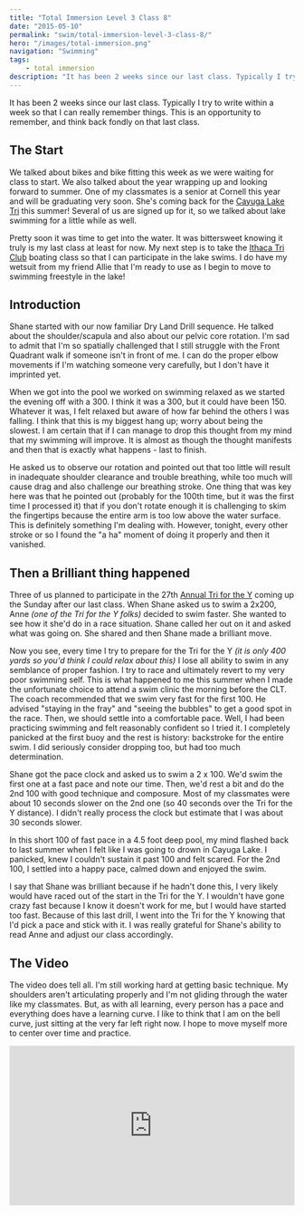 ```yaml
---
title: "Total Immersion Level 3 Class 8"
date: "2015-05-10"
permalink: "swim/total-immersion-level-3-class-8/"
hero: "/images/total-immersion.png"
navigation: "Swimming"
tags:
    - total immersion
description: "It has been 2 weeks since our last class. Typically I try to write within a week so that I can really remember things. This is an opportunity to remember, and think back fondly on that last class."
---
```


It has been 2 weeks since our last class. Typically I try to write within a week so that I can really remember things. This is an opportunity to remember, and think back fondly on that last class.

## The Start

We talked about bikes and bike fitting this week as we were waiting for class to start. We also talked about the year wrapping up and looking forward to summer. One of my classmates is a senior at Cornell this year and will be graduating very soon. She's coming back for the [Cayuga Lake Tri](/race-report/cayuga-lake-triathlon-2014/ "Cayuga Lake Triathlon 2014") this summer! Several of us are signed up for it, so we talked about lake swimming for a little while as well.

Pretty soon it was time to get into the water. It was bittersweet knowing it truly is my last class at least for now. My next step is to take the [Ithaca Tri Club](http://www.ithacatriathlonclub.org/ "Ithaca Tri Club") boating class so that I can participate in the lake swims. I do have my wetsuit from my friend Allie that I'm ready to use as I begin to move to swimming freestyle in the lake!

## Introduction

Shane started with our now familiar Dry Land Drill sequence. He talked about the shoulder/scapula and also about our pelvic core rotation. I'm sad to admit that I'm so spatially challenged that I still struggle with the Front Quadrant walk if someone isn't in front of me. I can do the proper elbow movements if I'm watching someone very carefully, but I don't have it imprinted yet.

When we got into the pool we worked on swimming relaxed as we started the evening off with a 300. I think it was a 300, but it could have been 150. Whatever it was, I felt relaxed but aware of how far behind the others I was falling. I think that this is my biggest hang up; worry about being the slowest. I am certain that if I can manage to drop this thought from my mind that my swimming will improve. It is almost as though the thought manifests and then that is exactly what happens - last to finish.

He asked us to observe our rotation and pointed out that too little will result in inadequate shoulder clearance and trouble breathing, while too much will cause drag and also challenge our breathing stroke. One thing that was key here was that he pointed out (probably for the 100th time, but it was the first time I processed it) that if you don't rotate enough it is challenging to skim the fingertips because the entire arm is too low above the water surface. This is definitely something I'm dealing with. However, tonight, every other stroke or so I found the "a ha" moment of doing it properly and then it vanished.

## Then a Brilliant thing happened

Three of us planned to participate in the 27th [Annual Tri for the Y](/race-report/tri-for-the-y/ "Tri for the Y") coming up the Sunday after our last class. When Shane asked us to swim a 2x200, Anne _(one of the Tri for the Y folks)_ decided to swim faster. She wanted to see how it she'd do in a race situation. Shane called her out on it and asked what was going on. She shared and then Shane made a brilliant move.

Now you see, every time I try to prepare for the Tri for the Y _(it is only 400 yards so you'd think I could relax about this)_ I lose all ability to swim in any semblance of proper fashion. I try to race and ultimately revert to my very poor swimming self. This is what happened to me this summer when I made the unfortunate choice to attend a swim clinic the morning before the CLT. The coach recommended that we swim very fast for the first 100. He advised "staying in the fray" and "seeing the bubbles" to get a good spot in the race. Then, we should settle into a comfortable pace. Well, I had been practicing swimming and felt reasonably confident so I tried it. I completely panicked at the first buoy and the rest is history: backstroke for the entire swim. I did seriously consider dropping too, but had too much determination.

Shane got the pace clock and asked us to swim a 2 x 100. We'd swim the first one at a fast pace and note our time. Then, we'd rest a bit and do the 2nd 100 with good technique and composure. Most of my classmates were about 10 seconds slower on the 2nd one (so 40 seconds over the Tri for the Y distance). I didn't really process the clock but estimate that I was about 30 seconds slower.

In this short 100 of fast pace in a 4.5 foot deep pool, my mind flashed back to last summer when I felt like I was going to drown in Cayuga Lake. I panicked, knew I couldn't sustain it past 100 and felt scared. For the 2nd 100, I settled into a happy pace, calmed down and enjoyed the swim.

I say that Shane was brilliant because if he hadn't done this, I very likely would have raced out of the start in the Tri for the Y. I wouldn't have gone crazy fast because I know it doesn't work for me, but I would have started too fast. Because of this last drill, I went into the Tri for the Y knowing that I'd pick a pace and stick with it. I was really grateful for Shane's ability to read Anne and adjust our class accordingly.

## The Video

The video does tell all. I'm still working hard at getting basic technique. My shoulders aren't articulating properly and I'm not gliding through the water like my classmates. But, as with all learning, every person has a pace and everything does have a learning curve. I like to think that I am on the bell curve, just sitting at the very far left right now. I hope to move myself more to center over time and practice.

<iframe src="https://player.vimeo.com/video/127428910" width="100%" height="282" frameborder="0" allowfullscreen="allowfullscreen"></iframe>